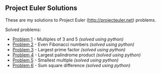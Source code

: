 ## Project Euler Solutions

These are my solutions to Project Euler (http://projecteuler.net) problems.

Solved problems:

* [Problem 1](/python/problem1.py) - Multiples of 3 and 5 *(solved using python)*
* [Problem 2](/python/problem2.py) - Even Fibonacci numbers *(solved using python)*
* [Problem 3](/python/problem3.py) - Largest prime factor *(solved using python)*
* [Problem 4](/python/problem3.py) - Largest palindrome product *(solved using python)*
* [Problem 5](/python/problem5.py) - Smallest multiple *(solved using python)*
* [Problem 6](/python/problem6.py) - Sum square difference *(solved using python)*
